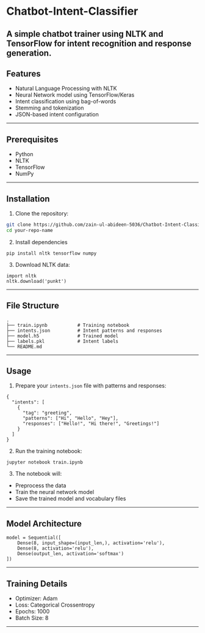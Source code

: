 # Chatbot-Intent-Classifier

A simple chatbot trainer using NLTK and TensorFlow for intent recognition and response generation.
---
## Features
- Natural Language Processing with NLTK
- Neural Network model using TensorFlow/Keras
- Intent classification using bag-of-words
- Stemming and tokenization
- JSON-based intent configuration
---
## Prerequisites
- Python 
- NLTK
- TensorFlow 
- NumPy
---
## Installation
1. Clone the repository:
```bash
git clone https://github.com/zain-ul-abideen-5036/Chatbot-Intent-Classifier
cd your-repo-name
```
2. Install dependencies
```
pip install nltk tensorflow numpy
```
3. Download NLTK data:
```
import nltk
nltk.download('punkt')
```
---
## File Structure
```
.
├── train.ipynb           # Training notebook
├── intents.json          # Intent patterns and responses
├── model.h5              # Trained model
├── labels.pkl            # Intent labels
└── README.md
```
---
## Usage
1. Prepare your ```intents.json``` file with patterns and responses:
```
{
  "intents": [
    {
      "tag": "greeting",
      "patterns": ["Hi", "Hello", "Hey"],
      "responses": ["Hello!", "Hi there!", "Greetings!"]
    }
  ]
}  
```
2. Run the training notebook:
```
jupyter notebook train.ipynb
```
3. The notebook will:
- Preprocess the data
- Train the neural network model
- Save the trained model and vocabulary files

---
## Model Architecture
```
model = Sequential([
    Dense(8, input_shape=(input_len,), activation='relu'),
    Dense(8, activation='relu'),
    Dense(output_len, activation='softmax')
])
```
---
## Training Details
- Optimizer: Adam
- Loss: Categorical Crossentropy
- Epochs: 1000
- Batch Size: 8
---
